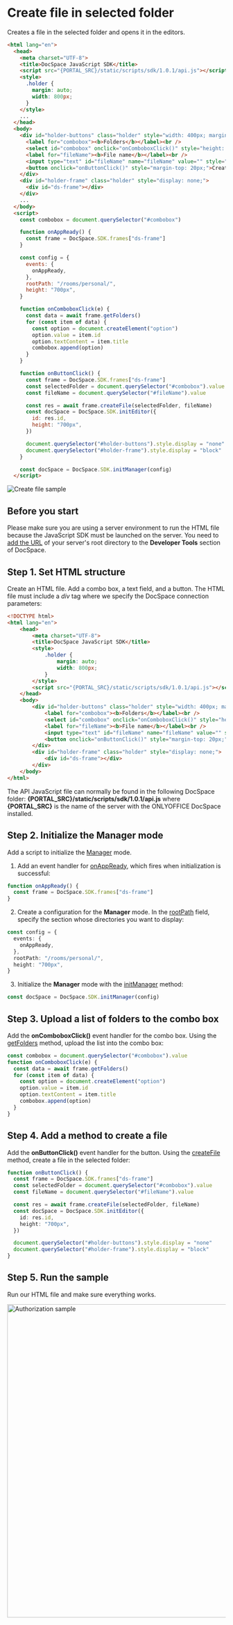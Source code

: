 # Create file in selected folder

Creates a file in the selected folder and opens it in the editors.

``` html
<html lang="en">
  <head>
    <meta charset="UTF-8">
    <title>DocSpace JavaScript SDK</title>
    <script src="{PORTAL_SRC}/static/scripts/sdk/1.0.1/api.js"></script>
    <style>
      .holder {
        margin: auto;
        width: 800px;
      }
    </style>
    ...
  </head>
  <body>
    <div id="holder-buttons" class="holder" style="width: 400px; margin-top: 300px;">
      <label for="combobox"><b>Folders</b></label><br />
      <select id="combobox" onclick="onComboboxClick()" style="height: 25px; width: 405px;"></select><br />
      <label for="fileName"><b>File name</b></label><br />
      <input type="text" id="fileName" name="fileName" value="" style="width: 400px;"><br />
      <button onclick="onButtonClick()" style="margin-top: 20px;">Create File</button>
    </div>
    <div id="holder-frame" class="holder" style="display: none;">
      <div id="ds-frame"></div>
    </div>
    ...
  </body>
  <script>
    const combobox = document.querySelector("#combobox")

    function onAppReady() {
      const frame = DocSpace.SDK.frames["ds-frame"]
    }

    const config = {
      events: {
        onAppReady,
      },
      rootPath: "/rooms/personal/",
      height: "700px",
    }

    function onComboboxClick(e) {
      const data = await frame.getFolders()
      for (const item of data) {
        const option = document.createElement("option")
        option.value = item.id
        option.textContent = item.title
        combobox.append(option)
      }
    }

    function onButtonClick() {
      const frame = DocSpace.SDK.frames["ds-frame"]
      const selectedFolder = document.querySelector("#combobox").value
      const fileName = document.querySelector("#fileName").value

      const res = await frame.createFile(selectedFolder, fileName)
      const docSpace = DocSpace.SDK.initEditor({
        id: res.id,
        height: "700px",
      })

      document.querySelector("#holder-buttons").style.display = "none"
      document.querySelector("#holder-frame").style.display = "block"
    }

    const docSpace = DocSpace.SDK.initManager(config)
  </script>
```

![Create file sample](/assets/images/docspace/js-sdk-create-file.svg)

## Before you start

Please make sure you are using a server environment to run the HTML file because the JavaScript SDK must be launched on the server.
You need to [add the URL](../get-started/get-started.md#step-1-specifying-the-docspace-url) of your server's root directory to the **Developer Tools** section of DocSpace.

## Step 1. Set HTML structure

Create an HTML file. Add a combo box, a text field, and a button. The HTML file must include a *div* tag where we specify the DocSpace connection parameters:

``` html
<!DOCTYPE html>
<html lang="en">
    <head>
        <meta charset="UTF-8">
        <title>DocSpace JavaScript SDK</title>
        <style>
            .holder {
                margin: auto;
                width: 800px;
            }
        </style>
        <script src="{PORTAL_SRC}/static/scripts/sdk/1.0.1/api.js"></script>
    </head>
    <body>
        <div id="holder-buttons" class="holder" style="width: 400px; margin-top: 300px;">
            <label for="combobox"><b>Folders</b></label><br />
            <select id="combobox" onclick="onComboboxClick()" style="height: 25px; width: 405px;"></select><br />
            <label for="fileName"><b>File name</b></label><br />
            <input type="text" id="fileName" name="fileName" value="" style="width: 400px;"><br />
            <button onclick="onButtonClick()" style="margin-top: 20px;">Create File</button>
        </div>
        <div id="holder-frame" class="holder" style="display: none;">
            <div id="ds-frame"></div>
        </div>
    </body>
</html>
```

The API JavaScript file can normally be found in the following DocSpace folder: **\{PORTAL_SRC\}/static/scripts/sdk/1.0.1/api.js** where **\{PORTAL_SRC\}** is the name of the server with the ONLYOFFICE DocSpace installed.

## Step 2. Initialize the Manager mode

Add a script to initialize the [Manager](../usage-sdk/initialization-modes/manager.md) mode.

1. Add an event handler for [onAppReady](../usage-sdk/events.md#onappready), which fires when initialization is successful:

  ``` ts
  function onAppReady() {
    const frame = DocSpace.SDK.frames["ds-frame"]
  }
  ```

2. Create a configuration for the **Manager** mode. In the [rootPath](../usage-sdk/config.md#rootpath) field, specify the section whose directories you want to display:

  ``` ts
  const config = {
    events: {
      onAppReady,
    },
    rootPath: "/rooms/personal/",
    height: "700px",
  }
  ```

3. Initialize the **Manager** mode with the [initManager](../usage-sdk/methods.md#initmanager) method:

  ``` ts
  const docSpace = DocSpace.SDK.initManager(config)
  ```

## Step 3. Upload a list of folders to the combo box

Add the **onComboboxClick()** event handler for the combo box. Using the [getFolders](../usage-sdk/methods.md#getfolders) method, upload the list into the combo box:

  ``` ts
  const combobox = document.querySelector("#combobox").value
  function onComboboxClick(e) {
    const data = await frame.getFolders()
    for (const item of data) {
      const option = document.createElement("option")
      option.value = item.id
      option.textContent = item.title
      combobox.append(option)
    }
  }
  ```

## Step 4. Add a method to create a file

Add the **onButtonClick()** event handler for the button. Using the [createFile](../usage-sdk/methods.md#createfile) method, create a file in the selected folder:

  ``` ts
  function onButtonClick() {
    const frame = DocSpace.SDK.frames["ds-frame"]
    const selectedFolder = document.querySelector("#combobox").value
    const fileName = document.querySelector("#fileName").value

    const res = await frame.createFile(selectedFolder, fileName)
    const docSpace = DocSpace.SDK.initEditor({
      id: res.id,
      height: "700px",
    })

    document.querySelector("#holder-buttons").style.display = "none"
    document.querySelector("#holder-frame").style.display = "block"
  }
  ```

## Step 5. Run the sample

Run our HTML file and make sure everything works.

<img alt="Authorization sample" src="/assets/images/docspace/gifs/js-sdk-create-file.gif" width="720px" />
